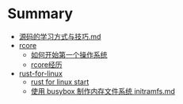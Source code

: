 # Summary

-  [源码的学习方式与技巧.md](源码的学习方式与技巧.md) 
-  [rcore]()
     -  [如何开始第一个操作系统](./os/rcore/如何开始第一个操作系统.md)
     -  [rcore经历](./os/rcore/rcore-lab.md)
-  [rust-for-linux]()
     -  [rust for linux start](./os/rust-for-linux/rust-for-linux.md)
     -  [使用 busybox 制作内存文件系统 initramfs.md](./os/rust-for-linux/使用busybox制作内存文件系统initramfs.md)

